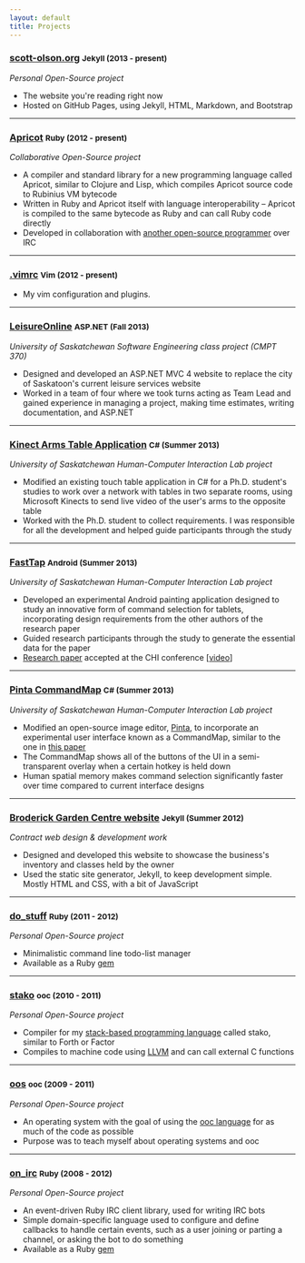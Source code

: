 ```yaml
---
layout: default
title: Projects
---
```


### [scott-olson.org](http://github.com/tsion/tsion.github.io) <small>Jekyll (2013 - present)</small>
_Personal Open-Source project_

* The website you're reading right now
* Hosted on GitHub Pages, using Jekyll, HTML, Markdown, and Bootstrap

---

### [Apricot](http://github.com/apricot-lang/apricot) <small>Ruby (2012 - present)</small>
_Collaborative Open-Source project_

* A compiler and standard library for a new programming language called
  Apricot, similar to Clojure and Lisp, which compiles Apricot source code to
  Rubinius VM bytecode
* Written in Ruby and Apricot itself with language interoperability – Apricot
  is compiled to the same bytecode as Ruby and can call Ruby code directly
* Developed in collaboration with [another open-source
  programmer](http://github.com/programble) over IRC

---

### [.vimrc](http://github.com/tsion/dotvim) <small>Vim (2012 - present)</small>

* My vim configuration and plugins.

---

### [LeisureOnline](http://github.com/LeisureSoft/LeisureOnline) <small>ASP.NET (Fall 2013)</small>
_University of Saskatchewan Software Engineering class project (CMPT 370)_

* Designed and developed an ASP.NET MVC 4 website to replace the city of
  Saskatoon's current leisure services website
* Worked in a team of four where we took turns acting as Team Lead and gained
  experience in managing a project, making time estimates, writing
  documentation, and ASP.NET

---

### [Kinect Arms Table Application](http://github.com/tsion/DSAE) <small>C# (Summer 2013)</small>
_University of Saskatchewan Human-Computer Interaction Lab project_

* Modified an existing touch table application in C# for a Ph.D. student's
  studies to work over a network with tables in two separate rooms, using
  Microsoft Kinects to send live video of the user's arms to the opposite
  table
* Worked with the Ph.D. student to collect requirements. I was responsible for
  all the development and helped guide participants through the study

---

### [FastTap](http://github.com/tsion/FastTap) <small>Android (Summer 2013)</small>
_University of Saskatchewan Human-Computer Interaction Lab project_

* Developed an experimental Android painting application designed to study
  an innovative form of command selection for tablets, incorporating design
  requirements from the other authors of the research paper
* Guided research participants through the study to generate the essential
  data for the paper
* [Research paper](/FastTap.pdf) accepted at the CHI conference \[[video](http://youtu.be/1Yz-qQ8RA5g)\]

---

### [Pinta CommandMap](http://github.com/tsion/Pinta) <small>C# (Summer 2013)</small>
_University of Saskatchewan Human-Computer Interaction Lab project_

* Modified an open-source image editor, [Pinta](http://pinta-project.com), to
  incorporate an experimental user interface known as a CommandMap, similar to
  the one in [this
  paper](http://www.cosc.canterbury.ac.nz/andrew.cockburn/papers/commandMap-finalCamera.pdf)
* The CommandMap shows all of the buttons of the UI in a semi-transparent
  overlay when a certain hotkey is held down
* Human spatial memory makes command selection significantly faster over time
  compared to current interface designs

---

### [Broderick Garden Centre website](http://broderickgardens.ca) <small>Jekyll (Summer 2012)</small>
_Contract web design & development work_

* Designed and developed this website to showcase the business's inventory and
  classes held by the owner
* Used the static site generator, Jekyll, to keep development simple. Mostly
  HTML and CSS, with a bit of JavaScript

---

### [do\_stuff](http://github.com/tsion/do_stuff) <small>Ruby (2011 - 2012)</small>
_Personal Open-Source project_

* Minimalistic command line todo-list manager
* Available as a Ruby [gem](https://rubygems.org/gems/do_stuff)

---

### [stako](http://github.com/tsion/stako) <small>ooc (2010 - 2011)</small>
_Personal Open-Source project_

* Compiler for my [stack-based programming language](http://en.wikipedia.org/wiki/Stack-oriented_programming_language) called stako, similar to Forth or Factor
* Compiles to machine code using [LLVM](http://llvm.org) and can call external
  C functions

---

### [oos](http://github.com/tsion/oos) <small>ooc (2009 - 2011)</small>
_Personal Open-Source project_

* An operating system with the goal of using the [ooc
  language](http://ooc-lang.org) for as much of the code as possible
* Purpose was to teach myself about operating systems and ooc

---

### [on\_irc](http://github.com/tsion/on_irc) <small>Ruby (2008 - 2012)</small>
_Personal Open-Source project_

* An event-driven Ruby IRC client library, used for writing IRC bots
* Simple domain-specific language used to configure and define callbacks to
  handle certain events, such as a user joining or parting a channel, or
  asking the bot to do something
* Available as a Ruby [gem](https://rubygems.org/gems/on_irc)
